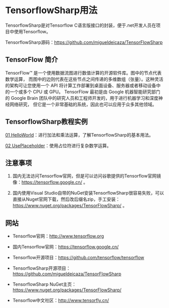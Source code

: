 ﻿# TensorflowSharp用法

TensorflowSharp是对Tensorflow C语言版接口的封装，便于.net开发人员在项目中使用Tensorflow。

TensorflowSharp源码：https://github.com/migueldeicaza/TensorFlowSharp

## TensorFlow 简介

TensorFlow™ 是一个使用数据流图进行数值计算的开源软件库。图中的节点代表数学运算， 而图中的边则代表在这些节点之间传递的多维数组（张量）。这种灵活的架构可让您使用一个 API 将计算工作部署到桌面设备、服务器或者移动设备中的一个或多个 CPU 或 GPU。 TensorFlow 最初是由 Google 机器智能研究部门的 Google Brain 团队中的研究人员和工程师开发的，用于进行机器学习和深度神经网络研究， 但它是一个非常基础的系统，因此也可以应用于众多其他领域。

## TensorflowSharp教程实例

[01 HelloWorld](https://github.com/tengge1/learn-tensorflow-sharp/blob/master/p01_HelloWorld/Program.cs)：进行加法和乘法运算，了解TensorflowSharp的基本用法。

[02 UsePlaceholder](https://github.com/tengge1/learn-tensorflow-sharp/blob/master/p02_UsePlaceholder/Program.cs)：使用占位符进行复杂数学运算。

## 注意事项

1. 国内无法访问Tensorflow官网，但是可以访问谷歌提供的Tensorflow官网镜像：https://tensorflow.google.cn/ 。

2. 国内使用Visual Studio自带的NuGet安装TensorflowSharp很容易失败，可以直接从Nuget官网下载，然后改后缀名zip，手工安装：https://www.nuget.org/packages/TensorFlowSharp/ 。

## 网站

* Tensorflow官网：http://www.tensorflow.org

* 国内Tensorflow官网：https://tensorflow.google.cn/

* Tensorflow开源项目：https://github.com/tensorflow/tensorflow

* TensorflowSharp开源项目：https://github.com/migueldeicaza/TensorFlowSharp

* TensorflowSharp NuGet主页：https://www.nuget.org/packages/TensorFlowSharp/

* Tensorflow中文社区：http://www.tensorfly.cn/
